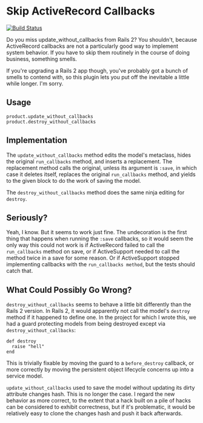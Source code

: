 # Skip ActiveRecord Callbacks

[![Build Status](https://secure.travis-ci.org/dball/skip_activerecord_callbacks.png)](http://travis-ci.org/dball/skip_activerecord_callbacks)

Do you miss update_without_callbacks from Rails 2? You shouldn't,
because ActiveRecord callbacks are not a particularly good way to
implement system behavior. If you have to skip them routinely in the
course of doing business, something smells.

If you're upgrading a Rails 2 app though, you've probably got a bunch of
smells to contend with, so this plugin lets you put off the inevitable a
little while longer. I'm sorry.

## Usage

    product.update_without_callbacks
    product.destroy_without_callbacks

## Implementation

The `update_without_callbacks` method edits the model's metaclass, hides
the original `run_callbacks` method, and inserts a replacement. The
replacement method calls the original, unless its argument is `:save`, in
which case it deletes itself, replaces the original `run_callbacks`
method, and yields to the given block to do the work of saving the
model.

The `destroy_without_callbacks` method does the same ninja editing for
`destroy`.

## Seriously?

Yeah, I know. But it seems to work just fine. The undecoration is the first
thing that happens when running the `:save` callbacks, so it would seem
the only way this could not work is if ActiveRecord failed to call the
`run_callbacks` method on save, or if ActiveSupport needed to call the
method twice in a save for some reason. Or if ActiveSupport stopped
implementing callbacks with the `run_callbacks method`, but the tests
should catch that.

## What Could Possibly Go Wrong?

`destroy_without_callbacks` seems to behave a little bit differently
than the Rails 2 version. In Rails 2, it would apparently not call the
model's `destroy` method if it happened to define one. In the project
for which I wrote this, we had a guard protecting models from being
destroyed except via `destroy_without_callbacks`:

    def destroy
      raise "hell"
    end

This is trivially fixable by moving the guard to a `before_destroy`
callback, or more correctly by moving the persistent object lifecycle
concerns up into a service model.

`update_without_callbacks` used to save the model without updating its
dirty attribute changes hash. This is no longer the case. I regard the
new behavior as more correct, to the extent that a hack built on a pile
of hacks can be considered to exhibit correctness, but if it's
problematic, it would be relatively easy to clone the changes hash and
push it back afterwards.
